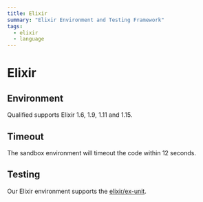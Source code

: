 ```yaml
---
title: Elixir
summary: "Elixir Environment and Testing Framework"
tags:
  - elixir
  - language
---
```


# Elixir

## Environment

Qualified supports Elixir 1.6, 1.9, 1.11 and 1.15.

## Timeout

The sandbox environment will timeout the code within 12 seconds.

## Testing

Our Elixir environment supports the [elixir/ex-unit](/reference/languages/elixir/ex-unit).
